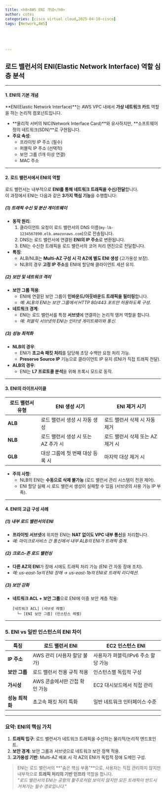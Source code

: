 ```yaml
---
title: <h0>AWS ENI 개념</h0>
author: cotes 
categories: [cisco virtual cloud,2025-04-10-cisco]
tags: [Network,AWS]





---
```


## **로드 밸런서의 ENI(Elastic Network Interface) 역할 심층 분석**

---

#### **1. ENI의 기본 개념**
**ENI(Elastic Network Interface)**는 AWS VPC 내에서 **가상 네트워크 카드** 역할을 하는 논리적 컴포넌트입니다.  
- **물리적 서버의 NIC(Network Interface Card)**와 유사하지만, **소프트웨어 정의 네트워크(SDN)**로 구현됩니다.
- **주요 속성**:
  - 프라이빗 IP 주소 (필수)
  - 퍼블릭 IP 주소 (선택적)
  - 보안 그룹 (1개 이상 연결)
  - MAC 주소

---

#### **2. 로드 밸런서에서 ENI의 역할**
로드 밸런서는 내부적으로 **ENI를 통해 네트워크 트래픽을 수신/전달**합니다.  
이 과정에서 ENI는 다음과 같은 **3가지 핵심 기능**을 수행합니다:

##### **(1) 트래픽 수신 및 분산 게이트웨이**
- **동작 원리**:
  1. 클라이언트 요청이 로드 밸런서의 DNS 이름(`my-lb-1234567890.elb.amazonaws.com`)으로 전송됩니다.
  2. DNS는 로드 밸런서에 연결된 **ENI의 IP 주소**로 변환됩니다.
  3. ENI는 수신한 트래픽을 로드 밸런서의 코어 처리 엔진으로 전달합니다.
- **특징**:
  - ALB/NLB는 **Multi-AZ 구성 시 각 AZ에 별도 ENI 생성** (고가용성 보장).
  - NLB의 경우 **고정 IP 주소**를 ENI에 할당해 클라이언트 세션 유지.

##### **(2) 보안 및 네트워크 격리**
- **보안 그룹 적용**:
  - ENI에 연결된 보안 그룹이 **인바운드/아웃바운드 트래픽을 필터링**합니다.
  - *예: ALB의 ENI는 보안 그룹에서 HTTP 80/443 포트만 허용하도록 구성*.
- **네트워크 경계**:
  - ENI는 로드 밸런서를 특정 **서브넷**에 연결하는 논리적 앵커 역할을 합니다.
  - *예: 퍼블릭 서브넷의 ENI는 인터넷 게이트웨이와 통신*.

##### **(3) 성능 최적화**
- **NLB의 경우**:
  - ENI가 **초고속 패킷 처리**를 담당해 초당 수백만 요청 처리 가능.
  - **Preserve Source IP** 기능으로 클라이언트 IP 유지 (ENI가 직접 트래픽 전달).
- **ALB의 경우**:
  - ENI는 **L7 프로토콜 분석**을 위해 프록시 모드로 동작.

---

#### **3. ENI의 라이프사이클**
| **로드 밸런서 유형** | **ENI 생성 시기**                   | **ENI 제거 시기**                |
| -------------------- | ----------------------------------- | -------------------------------- |
| **ALB**              | 로드 밸런서 생성 시 자동 생성       | 로드 밸런서 삭제 시 자동 제거    |
| **NLB**              | 로드 밸런서 생성 시 또는 AZ 추가 시 | 로드 밸런서 삭제 또는 AZ 제거 시 |
| **GLB**              | 대상 그룹에 첫 번째 대상 등록 시    | 마지막 대상 제거 시              |

- **주의 사항**:
  - NLB의 ENI는 **수동으로 삭제 불가능** (로드 밸런서 관리 시스템이 전권 제어).
  - ENI 할당 실패 시 로드 밸런서 생성이 실패할 수 있음 (서브넷의 사용 가능 IP 부족).

---

#### **4. ENI의 고급 구성 사례**
##### **(1) 내부 로드 밸런서의 ENI**
- **프라이빗 서브넷**에 위치한 ENI는 **NAT 없이도 VPC 내부 통신**을 처리합니다.
- *예: 마이크로서비스 간 통신에서 내부 ALB의 ENI가 트래픽 중계*.

##### **(2) 크로스-존 로드 밸런싱**
- **다른 AZ의 ENI**가 장애 시에도 트래픽 처리 가능 (ENI 간 자동 장애 조치).
- *예: us-east-1a의 ENI 장애 → us-east-1b의 ENI로 트래픽 리디렉션*.

##### **(3) 보안 강화**
- **네트워크 ACL + 보안 그룹**으로 ENI에 이중 보안 계층 적용:
  ```plaintext
  [네트워크 ACL] (서브넷 레벨)
    └─ [ENI 보안 그룹] (인스턴스 레벨)
  ```

---

### **5. ENI vs 일반 인스턴스의 ENI 차이**
| **특징**        | **로드 밸런서 ENI**           | **EC2 인스턴스 ENI**                |
| --------------- | ----------------------------- | ----------------------------------- |
| **IP 주소**     | AWS 관리 (사용자 할당 불가)   | 사용자가 퍼블릭/IPv6 주소 할당 가능 |
| **보안 그룹**   | 로드 밸런서 전용 규칙 적용    | 인스턴스별 독립적 구성              |
| **가시성**      | AWS 콘솔에서만 간접 확인 가능 | EC2 대시보드에서 직접 관리          |
| **성능 최적화** | 초고속 패킷 처리 특화         | 일반 네트워크 인터페이스 수준       |

---

### **요약: ENI의 핵심 가치**
1. **트래픽 입구**: 로드 밸런서가 네트워크 트래픽을 수신하는 물리적/논리적 엔드포인트.  
2. **보안 경계**: 보안 그룹과 서브넷으로 네트워크 보안 정책 적용.  
3. **고가용성 기반**: Multi-AZ 배포 시 각 AZ의 ENI가 독립적 장애 도메인 구성.  

> ENI는 로드 밸런서의 **"숨은 핵심 부품"**으로, 사용자는 직접 관리하지 않지만 내부적으로 **트래픽 처리의 기반 인프라** 역할을 합니다.  
> *"로드 밸런서의 ENI는 공항의 활주로처럼 보이지 않지만 모든 트래픽이 반드시 거쳐가는 필수 경로입니다."*